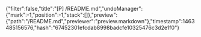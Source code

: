 {"filter":false,"title":"[P] /README.md","undoManager":{"mark":-1,"position":-1,"stack":[]},"preview":{"path":"/README.md","previewer":"preview.markdown"},"timestamp":1463485156576,"hash":"67452301efcdab8998badcfe10325476c3d2e1f0"}